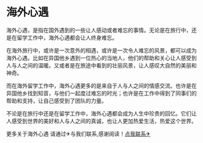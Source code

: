 # 海外心遇

海外心遇，是指在国外遇到的一些让人感动或者难忘的事情。无论是在旅行中，还是在留学工作中，海外心遇都会让人终身难忘。

在海外旅行中，或许是一次意外的相遇，或许是一次令人难忘的风景，都可以成为海外心遇。比如在异国他乡遇到一位热心的当地人，他们的帮助和关心让人感受到人与人之间的温暖。又或者是在旅途中看到的壮丽风景，让人感叹大自然的美丽和神奇。

而在海外留学工作中，海外心遇更多的是来自于人与人之间的情感交流。也许是在异国他乡找到知音，与他们一起度过难忘的时光；也许是在工作中得到了同事们的帮助和支持，让自己感受到了团队的力量。

不论是在旅行中还是在留学工作中，海外心遇都会成为人生中珍贵的回忆。它们让人感受到世界的美好和人与人之间的真诚，也让人更加热爱生活，热爱这个世界。

更多关于海外心遇 请通过✈与我们联系,感谢阅读！[点我联系✈](https://wap.k02.cc)